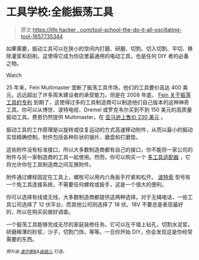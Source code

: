 # 工具学校:全能振荡工具

> 原文:[https://life hacker . com/tool-school-the-do-it-all-oscillating-tool-1657735344](https://lifehacker.com/tool-school-the-do-it-all-oscillating-tool-1657735344)

如果需要，振动工具可以在狭小的空间内打磨、研磨、切割、切入切割、平切、移除灌浆和刮削。这使得它成为你店里最通用的电动工具，也是任何 DIY 者的必备之物。

Watch

25 年来，Fein Multimaster 垄断了振荡工具市场，他们的工具要价高达 400 美元，远远超出了许多周末建设者的承受能力。但是在 2008 年底， [Fein 关于振荡工具的专利](http://www.finehomebuilding.com/item/9449/fein-multimaster-patent-has-expiredcompetitors-on-the-move) 到期了，这使得过多的工具制造商可以制造他们自己版本的这种神奇工具。你可以从博世、波特电缆、Dremel 或罗克韦尔买到不到 150 美元的高质量振动工具。费恩仍然提供 Multimaster，在 [亚马逊上售价 230 美元](http://www.amazon.com/Fein-MultiMaster-FMM-250Q-Top/dp/B000U8S3QA/?asc_campaign=InlineText&asc_refurl=https://lifehacker.com/tool-school-the-do-it-all-oscillating-tool-1657735344&asc_source=&tag=kinjalifehackerlink-20) 。

振动工具的工作原理是以旋转或往复运动的方式高速移动附件，从而以最小的振动实现精确控制。附件包括各种形状的锯片、磨盘和打磨垫。

这些附件没有标准接口，所以大多数制造商都有自己的接口，你不能将一家公司的附件与另一家制造商的工具一起使用。然而，你可以购买一个 [多工具适配器](http://www.boschtools.com/Products/Accessories/Pages/BoschAccessoryDetail.aspx?pid=ois001) ，它将允许你在工具制造商之间互换附件。

附件通过螺栓固定在工具上，螺栓可以用内六角扳手拧紧和松开。 [波特索](http://www.amazon.com/PORTER-CABLE-PC250MTK-Oscillating-Multi-Tool-Accessories/dp/B004XQVC9A?asc_campaign=InlineText&asc_refurl=https://lifehacker.com/tool-school-the-do-it-all-oscillating-tool-1657735344&asc_source=&tag=kinjalifehackerlink-20) 型号有一个免工具连接系统，不需要任何螺栓或扳手，这是一个很大的便利。

你可以选择有线或无线，大多数制造商都提供这两种选择。对于无绳电话，一些工具公司选择了 12 伏平台，而其他公司则选择了 18 伏。18V 不要总是表现最好的，所以在购买前做好调查。

一个振荡工具能够完成无尽的家庭装修任务。它可以在干墙上钻孔，切割水泥浆，研磨稀薄的砂浆，沙子，切割门饰，等等。一旦你开始 DIY，你会发现这是你经常需要的东西。

<small>*照片由*</small> [<small>*查尔斯&*</small>](http://charlesandhudson.com/make-succulent-planters-from-wood-blocks/)<small>*&*</small>[<small>*由娃儿*</small>](http://builtbykids.com/build-a-picnic-table-for-outdoor-entertaining/) <small>*打造。*</small>